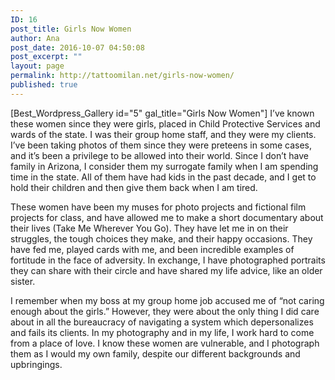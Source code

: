 ```yaml
---
ID: 16
post_title: Girls Now Women
author: Ana
post_date: 2016-10-07 04:50:08
post_excerpt: ""
layout: page
permalink: http://tattoomilan.net/girls-now-women/
published: true
---
```

[Best_Wordpress_Gallery id="5" gal_title="Girls Now Women"]
I’ve known these women since they were girls, placed in Child Protective Services and wards of the state. I was their group home staff, and they were my clients. I’ve been taking photos of them since they were preteens in some cases, and it’s been a privilege to be allowed into their world. Since I don’t have family in Arizona, I consider them my surrogate family when I am spending time in the state. All of them have had kids in the past decade, and I get to hold their children and then give them back when I am tired.

These women have been my muses for photo projects and fictional film projects for class, and have allowed me to make a short documentary about their lives (Take Me Wherever You Go). They have let me in on their struggles, the tough choices they make, and their happy occasions. They have fed me, played cards with me, and been incredible examples of fortitude in the face of adversity. In exchange, I have photographed portraits they can share with their circle and have shared my life advice, like an older sister. 

I remember when my boss at my group home job accused me of “not caring enough about the girls.” However, they were about the only thing I did care about in all the bureaucracy of navigating a system which depersonalizes and fails its clients. In my photography and in my life, I work hard to come from a place of love. I know these women are vulnerable, and I photograph them as I would my own family, despite our different backgrounds and upbringings.